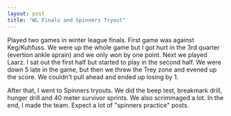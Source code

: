 ```yaml
---
layout: post
title: "WL Finals and Spinners Tryout"
---
```


Played two games in winter league finals. First game was against Keg/Kuhfuss. We were up the whole game but I got hurt in the 3rd quarter (evertion ankle sprain) and we only won by one point. Next we played Laarz. I sat out the first half but started to play in the second half. We were down 5 late in the game, but then we threw the Trey zone and evened up the score. We couldn't pull ahead and ended up losing by 1. 

After that, I went to Spinners tryouts. We did the beep test, breakmark drill, hunger drill and 40 meter survivor sprints. We also scrimmaged a lot. In the end, I made the team. Expect a lot of "spinners practice" posts.
